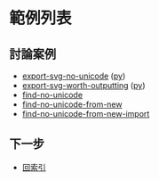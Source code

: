 

# 範例列表


## 討論案例

* [export-svg-no-unicode](https://github.com/samwhelp/note-about-fontforge/tree/gh-pages/ubuntu/18.04/demo/native/case/export-svg-no-unicode) ([py](https://github.com/samwhelp/note-about-fontforge/tree/gh-pages/ubuntu/18.04/demo/python/case/export-svg-no-unicode))
* [export-svg-worth-outputting](https://github.com/samwhelp/note-about-fontforge/tree/gh-pages/ubuntu/18.04/demo/native/case/export-svg-worth-outputting) ([py](https://github.com/samwhelp/note-about-fontforge/tree/gh-pages/ubuntu/18.04/demo/python/case/export-svg-worth-outputting))
* [find-no-unicode](https://github.com/samwhelp/note-about-fontforge/tree/gh-pages/ubuntu/18.04/demo/native/case/find-no-unicode)
* [find-no-unicode-from-new](https://github.com/samwhelp/note-about-fontforge/tree/gh-pages/ubuntu/18.04/demo/native/case/find-no-unicode-from-new)
* [find-no-unicode-from-new-import](https://github.com/samwhelp/note-about-fontforge/tree/gh-pages/ubuntu/18.04/demo/native/case/find-no-unicode-from-new-import)




## 下一步

* [回索引](all.md)
